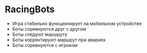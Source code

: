 # RacingBots
- Игра стабильно функционирует на мобильном устройстве
- Боты соревнуются друг с другом
- Боты следуют маршруту
- Боты корректируют маршрут при авариях
- Боты соревнуются с игроком
